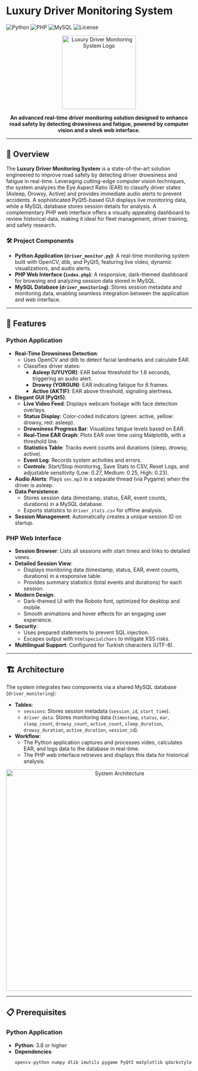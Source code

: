 # Luxury Driver Monitoring System

![Python](https://img.shields.io/badge/Python-3.8+-3776AB.svg?style=flat-square&logo=python)
![PHP](https://img.shields.io/badge/PHP-7.4+-777BB4.svg?style=flat-square&logo=php)
![MySQL](https://img.shields.io/badge/MySQL-8.0+-4479A1.svg?style=flat-square&logo=mysql)
![License](https://img.shields.io/badge/License-MIT-4CAF50.svg?style=flat-square)

<p align="center">
  <img src="screenshots/logo.png" alt="Luxury Driver Monitoring System Logo" width="200"/>
</p>

<p align="center">
  <strong>An advanced real-time driver monitoring solution designed to enhance road safety by detecting drowsiness and fatigue, powered by computer vision and a sleek web interface.</strong>
</p>

---

## 🚗 Overview

The **Luxury Driver Monitoring System** is a state-of-the-art solution engineered to improve road safety by detecting driver drowsiness and fatigue in real-time. Leveraging cutting-edge computer vision techniques, the system analyzes the Eye Aspect Ratio (EAR) to classify driver states (Asleep, Drowsy, Active) and provides immediate audio alerts to prevent accidents. A sophisticated PyQt5-based GUI displays live monitoring data, while a MySQL database stores session details for analysis. A complementary PHP web interface offers a visually appealing dashboard to review historical data, making it ideal for fleet management, driver training, and safety research.

### 🛠️ Project Components
- **Python Application (`driver_monitor.py`)**: A real-time monitoring system built with OpenCV, dlib, and PyQt5, featuring live video, dynamic visualizations, and audio alerts.
- **PHP Web Interface (`index.php`)**: A responsive, dark-themed dashboard for browsing and analyzing session data stored in MySQL.
- **MySQL Database (`driver_monitoring`)**: Stores session metadata and monitoring data, enabling seamless integration between the application and web interface.

---

## 🌟 Features

### Python Application
- **Real-Time Drowsiness Detection**:
  - Uses OpenCV and dlib to detect facial landmarks and calculate EAR.
  - Classifies driver states:
    - **Asleep (UYUYOR)**: EAR below threshold for 1.6 seconds, triggering an audio alert.
    - **Drowsy (YORGUN)**: EAR indicating fatigue for 6 frames.
    - **Active (AKTIF)**: EAR above threshold, signaling alertness.
- **Elegant GUI (PyQt5)**:
  - **Live Video Feed**: Displays webcam footage with face detection overlays.
  - **Status Display**: Color-coded indicators (green: active, yellow: drowsy, red: asleep).
  - **Drowsiness Progress Bar**: Visualizes fatigue levels based on EAR.
  - **Real-Time EAR Graph**: Plots EAR over time using Matplotlib, with a threshold line.
  - **Statistics Table**: Tracks event counts and durations (sleep, drowsy, active).
  - **Event Log**: Records system activities and errors.
  - **Controls**: Start/Stop monitoring, Save Stats to CSV, Reset Logs, and adjustable sensitivity (Low: 0.27, Medium: 0.25, High: 0.23).
- **Audio Alerts**: Plays `ses.mp3` in a separate thread (via Pygame) when the driver is asleep.
- **Data Persistence**:
  - Stores session data (timestamp, status, EAR, event counts, durations) in a MySQL database.
  - Exports statistics to `driver_stats.csv` for offline analysis.
- **Session Management**: Automatically creates a unique session ID on startup.

### PHP Web Interface
- **Session Browser**: Lists all sessions with start times and links to detailed views.
- **Detailed Session View**:
  - Displays monitoring data (timestamp, status, EAR, event counts, durations) in a responsive table.
  - Provides summary statistics (total events and durations) for each session.
- **Modern Design**:
  - Dark-themed UI with the Roboto font, optimized for desktop and mobile.
  - Smooth animations and hover effects for an engaging user experience.
- **Security**:
  - Uses prepared statements to prevent SQL injection.
  - Escapes output with `htmlspecialchars` to mitigate XSS risks.
- **Multilingual Support**: Configured for Turkish characters (UTF-8).

---

## 🏗️ Architecture

The system integrates two components via a shared MySQL database (`driver_monitoring`):
- **Tables**:
  - `sessions`: Stores session metadata (`session_id`, `start_time`).
  - `driver_data`: Stores monitoring data (`timestamp`, `status`, `ear`, `sleep_count`, `drowsy_count`, `active_count`, `sleep_duration`, `drowsy_duration`, `active_duration`, `session_id`).
- **Workflow**:
  - The Python application captures and processes video, calculates EAR, and logs data to the database in real-time.
  - The PHP web interface retrieves and displays this data for historical analysis.

<p align="center">
  <img src="screenshots/architecture-diagram.png" alt="System Architecture" width="600"/>
</p>

---

## 📋 Prerequisites

### Python Application
- **Python**: 3.8 or higher
- **Dependencies**:
  ```bash
  opencv-python numpy dlib imutils pygame PyQt5 matplotlib qdarkstyle pymysql

